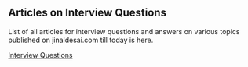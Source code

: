 ## Articles on Interview Questions

List of all articles for interview questions and answers on various topics published on jinaldesai.com till today is here.

[Interview Questions](https://jinaldesai.com/interview-questions/)